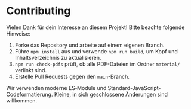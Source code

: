 # Contributing

Vielen Dank für dein Interesse an diesem Projekt! Bitte beachte folgende Hinweise:

1. Forke das Repository und arbeite auf einem eigenen Branch.
2. Führe `npm install` aus und verwende `npm run build`, um Kopf und Inhaltsverzeichnis zu aktualisieren.
3. `npm run check-pdfs` prüft, ob alle PDF-Dateien im Ordner `material/` verlinkt sind.
4. Erstelle Pull Requests gegen den `main`-Branch.

Wir verwenden moderne ES‑Module und Standard-JavaScript-Codeformatierung. Kleine, in sich geschlossene Änderungen sind willkommen.
